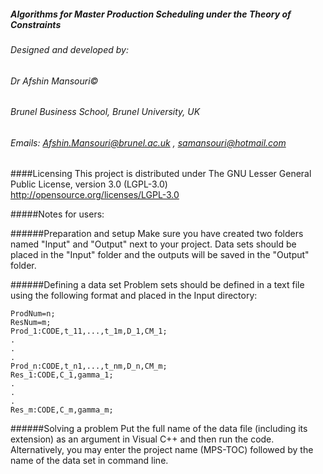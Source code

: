 ##### Algorithms for Master Production Scheduling under the Theory of Constraints

######			Designed and developed by:
######   Dr Afshin Mansouri© 
######	  Brunel Business School, Brunel University, UK
######	  Emails: Afshin.Mansouri@brunel.ac.uk , samansouri@hotmail.com

####Licensing
This project is distributed under The GNU Lesser General Public License, version 3.0 (LGPL-3.0) http://opensource.org/licenses/LGPL-3.0

#####Notes for users: 

######Preparation and setup
Make sure you have created two folders named "Input" and "Output" next to your project.
Data sets should be placed in the "Input" folder and the outputs will be saved in the "Output" folder.

######Defining a data set
Problem sets should be defined in a text file using the following format and placed in the Input directory:

```
ProdNum=n;
ResNum=m;
Prod_1:CODE,t_11,...,t_1m,D_1,CM_1;
.
.
.
Prod_n:CODE,t_n1,...,t_nm,D_n,CM_m;
Res_1:CODE,C_1,gamma_1;
.
.
.
Res_m:CODE,C_m,gamma_m;
```

######Solving a problem
Put the full name of the data file (including its extension) as an argument in Visual C++ and then run the code. 
Alternatively, you may enter the project name (MPS-TOC) followed by the name of the data set in command line.
 

